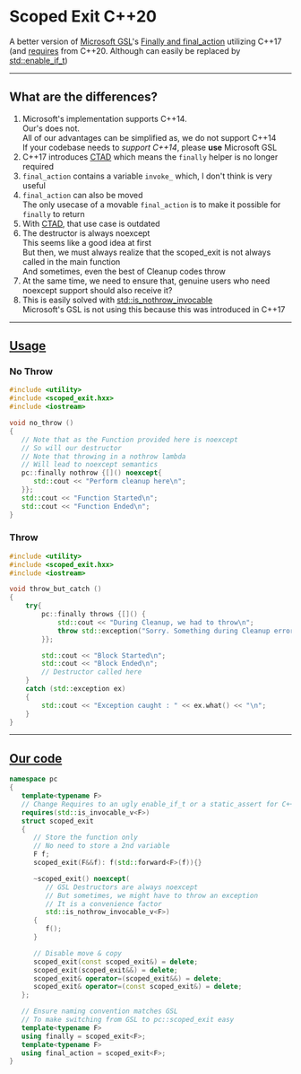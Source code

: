 # Scoped Exit C++20

A better version of [Microsoft GSL](https://github.com/microsoft/GSL)'s [Finally and final_action](https://github.com/isocpp/CppCoreGuidelines/blob/master/CppCoreGuidelines.md#gslutil-utilities) utilizing C++17 (and [requires](https://en.cppreference.com/w/cpp/keyword/requires) from C++20. Although can easily be replaced by [std::enable_if_t](https://en.cppreference.com/w/cpp/types/enable_if))

---

## What are the differences?

1. Microsoft's implementation supports C++14.  
    Our's does not.  
    All of our advantages can be simplified as, we do not support C++14  
    If your codebase needs to _support C++14_, please **use** Microsoft GSL
2. C++17 introduces [CTAD](https://en.cppreference.com/w/cpp/language/class_template_argument_deduction) which means the `finally` helper is no longer required
3. `final_action` contains a variable `invoke_` which, I don't think is very useful
4. `final_action` can also be moved  
   The only usecase of a movable `final_action` is to make it possible for `finally` to return
6. With [CTAD](https://en.cppreference.com/w/cpp/language/class_template_argument_deduction), that use case is outdated
7. The destructor is always noexcept  
   This seems like a good idea at first  
   But then, we must always realize that the scoped_exit is not always called in the main function  
   And sometimes, even the best of Cleanup codes throw
8. At the same time, we need to ensure that, genuine users who need noexcept support should also receive it?
9. This is easily solved with [std::is_nothrow_invocable](https://en.cppreference.com/w/cpp/types/is_invocable)   
   Microsoft's GSL is not using this because this was introduced in C++17

---

## [Usage](sample/run.cxx)

### No Throw

```cpp
#include <utility>
#include <scoped_exit.hxx>
#include <iostream>

void no_throw ()
{
   // Note that as the Function provided here is noexcept
   // So will our destructor
   // Note that throwing in a nothrow lambda
   // Will lead to noexcept semantics
   pc::finally nothrow {[]() noexcept{
      std::cout << "Perform cleanup here\n";
   }};
   std::cout << "Function Started\n";
   std::cout << "Function Ended\n";
}
```

### Throw

```cpp
#include <utility>
#include <scoped_exit.hxx>
#include <iostream>

void throw_but_catch ()
{
    try{
        pc::finally throws {[]() {
            std::cout << "During Cleanup, we had to throw\n";
            throw std::exception("Sorry. Something during Cleanup errored out");
        }};

        std::cout << "Block Started\n";
        std::cout << "Block Ended\n";
        // Destructor called here
    }
    catch (std::exception ex)
    {
        std::cout << "Exception caught : " << ex.what() << "\n";
    }
}
```

---

## [Our code](header/scoped_exit.hxx)

```cpp
namespace pc
{
   template<typename F>
   // Change Requires to an ugly enable_if_t or a static_assert for C++17 support
   requires(std::is_invocable_v<F>)
   struct scoped_exit
   {
      // Store the function only
      // No need to store a 2nd variable
      F f;
      scoped_exit(F&&f): f(std::forward<F>(f)){}

      ~scoped_exit() noexcept(
         // GSL Destructors are always noexcept
         // But sometimes, we might have to throw an exception
         // It is a convenience factor
         std::is_nothrow_invocable_v<F>)
      {
         f();
      }

      // Disable move & copy
      scoped_exit(const scoped_exit&) = delete;
      scoped_exit(scoped_exit&&) = delete;
      scoped_exit& operator=(scoped_exit&&) = delete;
      scoped_exit& operator=(const scoped_exit&) = delete;
   };

   // Ensure naming convention matches GSL
   // To make switching from GSL to pc::scoped_exit easy
   template<typename F>
   using finally = scoped_exit<F>;
   template<typename F>
   using final_action = scoped_exit<F>;
}
```
